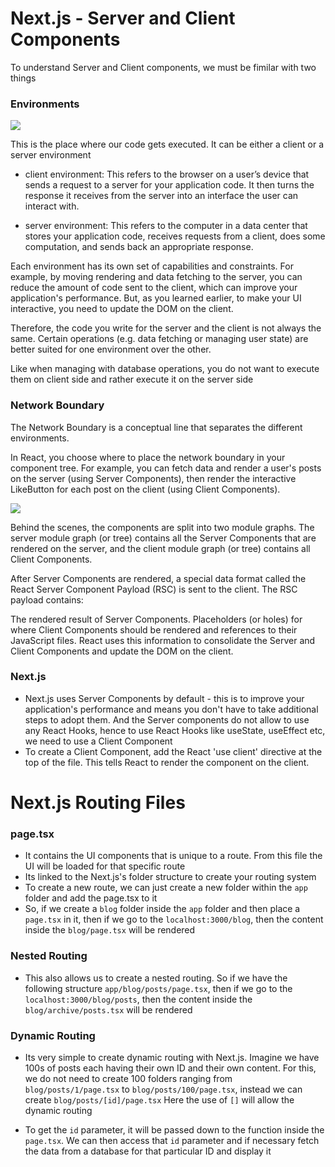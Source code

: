 # Next.js - Server and Client Components

To understand Server and Client components, we must be fimilar with two things

### Environments

![](https://nextjs.org/_next/image?url=%2Flearn%2Fdark%2Flearn-client-and-server-environments.png&w=1920&q=75&dpl=dpl_BEtWV8P6BcgqdsQCC5X2naK8dCT8)

This is the place where our code gets executed. It can be either a client or a server environment

- client environment: This refers to the browser on a user’s device that sends a request to a server for your application code. It then turns the response it receives from the server into an interface the user can interact with.

- server environment: This refers to the computer in a data center that stores your application code, receives requests from a client, does some computation, and sends back an appropriate response.

Each environment has its own set of capabilities and constraints. For example, by moving rendering and data fetching to the server, you can reduce the amount of code sent to the client, which can improve your application's performance. But, as you learned earlier, to make your UI interactive, you need to update the DOM on the client.

Therefore, the code you write for the server and the client is not always the same. Certain operations (e.g. data fetching or managing user state) are better suited for one environment over the other.

Like when managing with database operations, you do not want to execute them on client side and rather execute it on the server side

### Network Boundary

The Network Boundary is a conceptual line that separates the different environments.

In React, you choose where to place the network boundary in your component tree. For example, you can fetch data and render a user's posts on the server (using Server Components), then render the interactive LikeButton for each post on the client (using Client Components).

![](https://nextjs.org/_next/image?url=%2Flearn%2Fdark%2Flearn-client-server-modules.png&w=1920&q=75&dpl=dpl_BEtWV8P6BcgqdsQCC5X2naK8dCT8)

Behind the scenes, the components are split into two module graphs. The server module graph (or tree) contains all the Server Components that are rendered on the server, and the client module graph (or tree) contains all Client Components.

After Server Components are rendered, a special data format called the React Server Component Payload (RSC) is sent to the client. The RSC payload contains:

The rendered result of Server Components.
Placeholders (or holes) for where Client Components should be rendered and references to their JavaScript files.
React uses this information to consolidate the Server and Client Components and update the DOM on the client.

### Next.js

- Next.js uses Server Components by default - this is to improve your application's performance and means you don't have to take additional steps to adopt them. And the Server components do not allow to use any React Hooks, hence to use React Hooks like useState, useEffect etc, we need to use a Client Component
- To create a Client Component, add the React 'use client' directive at the top of the file. This tells React to render the component on the client.

# Next.js Routing Files

### page.tsx

- It contains the UI components that is unique to a route. From this file the UI will be loaded for that specific route
- Its linked to the Next.js's folder structure to create your routing system
- To create a new route, we can just create a new folder within the `app` folder and add the page.tsx to it
- So, if we create a `blog` folder inside the `app` folder and then place a `page.tsx` in it, then if we go to the `localhost:3000/blog`, then the content inside the `blog/page.tsx` will be rendered

### Nested Routing

- This also allows us to create a nested routing. So if we have the following structure `app/blog/posts/page.tsx`, then if we go to the `localhost:3000/blog/posts`, then the content inside the `blog/archive/posts.tsx` will be rendered

### Dynamic Routing

- Its very simple to create dynamic routing with Next.js. Imagine we have 100s of posts each having their own ID and their own content. For this, we do not need to create 100 folders ranging from `blog/posts/1/page.tsx` to `blog/posts/100/page.tsx`, instead we can create `blog/posts/[id]/page.tsx` Here the use of `[]` will allow the dynamic routing

- To get the `id` parameter, it will be passed down to the function inside the `page.tsx`. We can then access that `id` parameter and if necessary fetch the data from a database for that particular ID and display it
